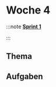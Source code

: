 # Woche 4

:::note **[Sprint 1](/docs/sprints/sprint-1/index.md)**

:::

## Thema

<Slide name="linting" />

## Aufgaben

<DocCardList />
